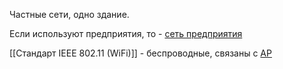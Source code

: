 Частные сети, одно здание.


Если используют предприятия, то - [сеть предприятия](<../термины/Сеть предприятия>)


[[Стандарт IEEE 802.11 (WiFi)]] - беспроводные, связаны с [AP](<Точка доступа (AP)>)